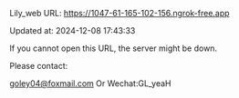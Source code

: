 Lily_web URL: https://1047-61-165-102-156.ngrok-free.app

Updated at: 2024-12-08 17:43:33

If you cannot open this URL, the server might be down.

Please contact: 

goley04@foxmail.com Or Wechat:GL_yeaH